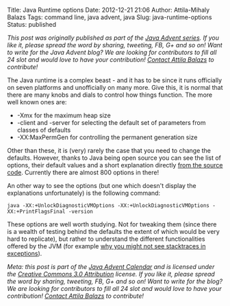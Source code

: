 Title: Java Runtime options
Date: 2012-12-21 21:06
Author: Attila-Mihaly Balazs
Tags: command line, java advent, java
Slug: java-runtime-options
Status: published

*This post was originally published as part of the [Java Advent
series](http://www.javaadvent.com/2012/12/java-runtime-options.html). If
you like it, please spread the word by sharing, tweeting, FB, G+ and so
on! Want to write for the Java Advent blog? We are looking for
contributors to fill all 24 slot and would love to have your
contribution! [Contact Attila Balazs](mailto:dify.ltd@gmail.com) to
contribute!*

The Java runtime is a complex beast - and it has to be since it runs
officially on seven platforms and unofficially on many more. Give this,
it is normal that there are many knobs and dials to control how things
function. The more well known ones are:

-   -Xmx for the maximum heap size
-   -client and -server for selecting the default set of parameters from
    classes of defaults
-   -XX:MaxPermGen for controlling the permanent generation size

Other than these, it is (very) rarely the case that you need to change
the defaults. However, thanks to Java being open source you can see the
list of options, their default values and a short explanation directly
[from the source
code](http://hg.openjdk.java.net/jdk7/jdk7/hotspot/file/b92c45f2bc75/src/share/vm/runtime/globals.hpp).
Currently there are almost 800 options in there!

An other way to see the options (but one which doesn't display the
explanations unfortunately) is the following command:

    java -XX:+UnlockDiagnosticVMOptions -XX:+UnlockDiagnosticVMOptions -XX:+PrintFlagsFinal -version

These options are well worth studying. Not for tweaking them (since
there is a wealth of testing behind the defaults the extent of which
would be very hard to replicate), but rather to understand the different
functionalities offered by the JVM (for example [why you might not see
stacktraces in
exceptions](http://hype-free.blogspot.com/2009/07/why-cant-i-see-stacktrace-under-java.html)).

*Meta: this post is part of the [Java Advent
Calendar](http://javaadvent.com/) and is licensed under the [Creative
Commons 3.0 Attribution](https://creativecommons.org/licenses/by/3.0/)
license. If you like it, please spread the word by sharing, tweeting,
FB, G+ and so on! Want to write for the blog? We are looking for
contributors to fill all 24 slot and would love to have your
contribution! [Contact Attila Balazs](mailto:dify.ltd@gmail.com) to
contribute!*
